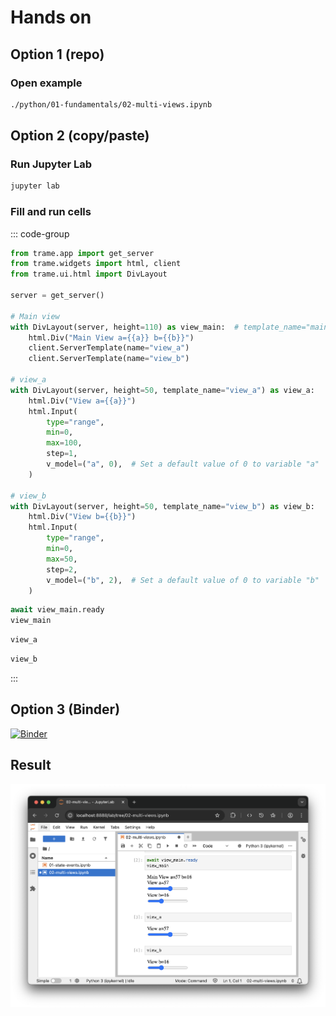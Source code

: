 # Hands on

## Option 1 (repo)


### Open example

```bash
./python/01-fundamentals/02-multi-views.ipynb
```

## Option 2 (copy/paste)

### Run Jupyter Lab

```bash
jupyter lab
```

### Fill and run cells

::: code-group

```python [#1 Views]
from trame.app import get_server
from trame.widgets import html, client
from trame.ui.html import DivLayout

server = get_server()

# Main view
with DivLayout(server, height=110) as view_main:  # template_name="main"
    html.Div("Main View a={{a}} b={{b}}")
    client.ServerTemplate(name="view_a")
    client.ServerTemplate(name="view_b")

# view_a
with DivLayout(server, height=50, template_name="view_a") as view_a:
    html.Div("View a={{a}}")
    html.Input(
        type="range",
        min=0,
        max=100,
        step=1,
        v_model=("a", 0),  # Set a default value of 0 to variable "a"
    )

# view_b
with DivLayout(server, height=50, template_name="view_b") as view_b:
    html.Div("View b={{b}}")
    html.Input(
        type="range",
        min=0,
        max=50,
        step=2,
        v_model=("b", 2),  # Set a default value of 0 to variable "b"
    )
```

```python [#2 Main view]
await view_main.ready
view_main
```

```python [#3 View A]
view_a
```

```python [#4 View B]
view_b
```

:::

## Option 3 (Binder)

[![Binder](https://mybinder.org/badge_logo.svg)](https://mybinder.org/v2/gh/Kitware/sc25-trame-tutorial/HEAD?urlpath=%2Fdoc%2Ftree%2Fjupyter%2F01-fundamentals%2F02-multi-views.ipynb)



## Result

![App](./jupyter-many-views.png)
